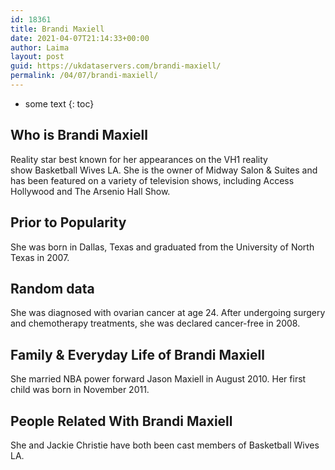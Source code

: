 ```yaml
---
id: 18361
title: Brandi Maxiell
date: 2021-04-07T21:14:33+00:00
author: Laima
layout: post
guid: https://ukdataservers.com/brandi-maxiell/
permalink: /04/07/brandi-maxiell/
---
```


* some text
{: toc}


## Who is Brandi Maxiell
                  
                  
                  
Reality star best known for her appearances on the VH1 reality show Basketball Wives LA. She is the owner of Midway Salon & Suites and has been featured on a variety of television shows, including Access Hollywood and The Arsenio Hall Show. 
                  
              
            
              
            
                
                
                
## Prior to Popularity
                  
                  
                  
She was born in Dallas, Texas and graduated from the University of North Texas in 2007. 
                  
              
            
              
            
                
                
                
## Random data
                  
                  
                  
She was diagnosed with ovarian cancer at age 24. After undergoing surgery and chemotherapy treatments, she was declared cancer-free in 2008.
                  
              
            
              
            
                
                
                
## Family & Everyday Life of Brandi Maxiell
                  
                  
                  
She married NBA power forward Jason Maxiell in August 2010. Her first child was born in November 2011.
                  
              
            
              
            
                
                
                
## People Related With Brandi Maxiell
                  
                  
                  
She and Jackie Christie have both been cast members of Basketball Wives LA.
                  
              
            
              
            
                
              
            
              
              
            
            
              
            
          
          
          